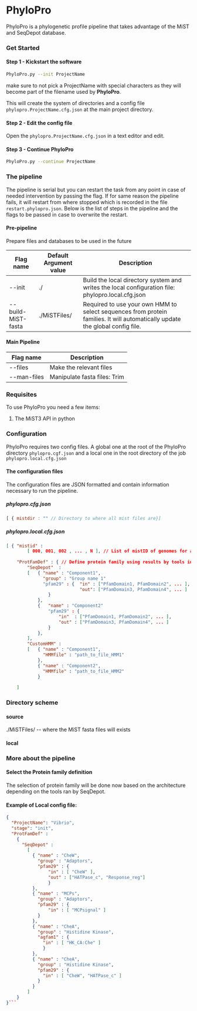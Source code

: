 # PhyloPro

PhyloPro is a phylogenetic profile pipeline that takes advantage of the MiST and SeqDepot database.

### Get Started

#### Step 1 - Kickstart the software

``` bash
PhyloPro.py --init ProjectName
```

make sure to not pick a ProjectName with special characters as they will become part of the filename used by **PhyloPro**.

This will create the system of directories and a config file `phylopro.ProjectName.cfg.json` at the main project directory.

#### Step 2 - Edit the config file

Open the `phylopro.ProjectName.cfg.json` in a text editor and edit.

#### Step 3 - Continue PhyloPro

``` bash
PhyloPro.py --continue ProjectName
```




### The pipeline
The pipeline is serial but you can restart the task from any point in case of needed intervention by passing the flag. If for same reason the pipeline fails, it will restart from where stopped which is recorded in the file ```restart.phylopro.json```. Below is the list of steps in the pipeline and the flags to be passed in case to overwrite the restart.

#### Pre-pipeline

Prepare files and databases to be used in the future

| Flag name           | Default Argument value | Description |
|---------------------|--------------| ---------------|
| --init 			  | ./  | Build the local directory system and writes the local configuration file: phylopro.local.cfg.json|
| --build-MiST-fasta  | ./MiSTFiles/ | Required to use your own HMM to select sequences from protein families. It will automatically update the global config file.   |

#### Main Pipeline

| Flag name           | Description |
|---------------------| ---------------|
| --files			  | Make the relevant files |
| --man-files	      | Manipulate fasta files: Trim |


### Requisites
To use PhyloPro you need a few items:

1. The MiST3 API in python	

### Configuration
PhyloPro requires two config files. A global one at the root of the PhyloPro directory ```phylopro.cgf.json``` and a local one in the root directory of the job ```phylopro.local.cfg.json```

#### The configuration files
The configuration files are JSON formatted and contain information necessary to run the pipeline. 

##### phylopro.cfg.json

``` javascript
[ { mistdir : "" // Directory to where all mist files are}]
```

##### phylopro.local.cfg.json

``` json
[ { "mistid" : 
		[ 000, 001, 002 , ... , N ], // List of mistID of genomes for analysis
	
	"ProtFamDef" : { // Define protein family using results by tools in
		"SeqDepot"	:
		[ 	{ "name" : "Component1",
			  "group" : "Group name 1"
			  "pfam29" : { 	"in" : ["PfamDomain1, PfamDomain2", ... ], 
						 	"out": ["PfamDomain3, PfamDomain4", ... ]
				}
			},
			{	"name" : "Component2"
				"pfam29" : {
					"in"  : ["PfamDomain1, PfamDomain2", ... ], 
					"out" : ["PfamDomain3, PfamDomain4", ... ]
				}
			},
		],
		"CustomHMM" : 
		[	{ "name" : "Component1",
			  "HMMfile" : "path_to_file_HMM1"
			},
			{ "name" : "Component2",
			  "HMMfile" : "path_to_file_HMM2"
			}
		
	]
```


### Directory scheme

#### source

./MiSTFiles/	--			where the MiST fasta files will exists

#### local



### More about the pipeline

#### Select the Protein family definition

The selection of protein family will be done now based on the architecture depending on the tools ran by SeqDepot.


#### Example of Local config file:

``` json
{
  "ProjectName": "Vibrio", 
  "stage": "init",
  "ProtFamDef" : 
    {
      "SeqDepot" : 
        [
          { "name" : "CheW", 
            "group" : "Adaptors",
            "pfam29" : { 
                "in" : [ "CheW" ],
                "out" : ["HATPase_c", "Response_reg"]
                }
          },
          { "name" : "MCPs",
            "group" : "Adaptors",
            "pfam29" : {
                "in" : [ "MCPsignal" ]
            }
          },
          { "name" : "CheA",
            "group" : "Histidine Kinase", 
            "agfam1" : {
              "in" : [ "HK_CA:Che" ]
              }
          },
          { "name" : "CheA",
            "group" : "Histidine Kinase", 
            "pfam29" : {
              "in" : [ "CheW", "HATPase_c" ]
            }
          }
        ]
    }
}```
